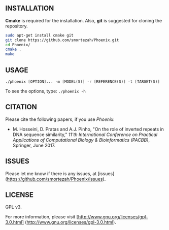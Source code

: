 ## INSTALLATION
**Cmake** is required for the installation. Also, **git** is suggested for cloning the repository.
```bash
sudo apt-get install cmake git
git clone https://github.com/smortezah/Phoenix.git
cd Phoenix/
cmake .
make
```

## USAGE
```commandline
./phoenix [OPTION]... -m [MODEL(S)] -r [REFERENCE(S)] -t [TARGET(S)]
```
To see the options, type:
`./phoenix -h`

## CITATION
Please cite the following papers, if you use <i>Phoenix</i>:
* M. Hosseini, D. Pratas and A.J. Pinho, "On the role of inverted repeats in DNA sequence similarity," *11'th International Conference on Practical Applications of Computational Biology & Bioinformatics (PACBB)*, Springer, June 2017.

## ISSUES
Please let me know if there is any issues, at [issues] (https://github.com/smortezah/Phoenix/issues).

## LICENSE
GPL v3.

For more information, please visit
[http://www.gnu.org/licenses/gpl-3.0.html]
(http://www.gnu.org/licenses/gpl-3.0.html).
